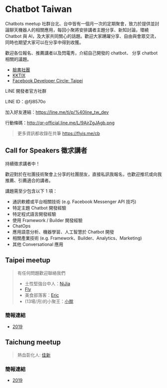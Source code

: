 # Chatbot Taiwan

Chatbots meetup 社群台北、台中皆有一個月一次的定期聚會，致力於提供並討論聊天機器人的相關應用，每回小聚將安排講者主題分享、新知討論，環繞 Chatbot 與 AI，及大家共同關心的話題。歡迎大家踴躍分享、自由與會眾交流，同時也期望大家可以在分享中得到收獲。

歡迎各位報名、推薦講者以及閃電秀，介紹自己開發的 chatbot、 分享 chatbot 相關的議題。

- [臉書社團](https://www.facebook.com/groups/chatbot.tw)
- [KKTIX](https://chatbots.kktix.cc/)
- [Facebook Developer Circle: Taipei](https://www.facebook.com/groups/DevCTaipei/)

LINE 開發者官方社群

LINE ID：@fjl8570o

加入好友連結：https://line.me/ti/p/%40line_tw_dev

行動條碼：http://qr-official.line.me/L/9AirZgJAgb.png

> 更多資訊都收錄在共筆 https://flyis.me/cb

## Call for Speakers 徵求講者

持續徵求講者中！

歡迎對於在社團技術聚會上分享的社團朋友，直接私訊我報名，也歡迎推坑或向我推薦、引薦適合的講者。

講題需至少包含以下 1 項：

- 通訊軟體或平台相關技術 (e.g. Facebook Messenger API 技巧)
- 特定主題 Chatbot 開發經驗
- 特定程式語言開發經驗
- 使用 Framework / Builder 開發經驗
- ChatOps
- 應用語意分析、機器學習、人工智慧於 Chatbot 開發
- 相關產業技術 (e.g. Framework、Builder、Analytics、Marketing)
- 其他 Conversational 應用

## Taipei meetup

>  有任何問題歡迎聯絡我們
  > - 土性堅強台中人：[NiJia](https://m.me/linnijia)
  > - [Fly](https://m.me/flyism)
  > - 美食部落客：[Eric](https://m.me/eric0324)
  > - (13場/月)的小聚王：[小胖](https://m.me/supergud.sf)

### 簡報連結
  - [2019](https://github.com/Chatbot-Taiwan/meetups/blob/master/taipei/2019.md)

## Taichung meetup

> 熱血彰化人: [佳新](https://m.me/jarsing)

### 簡報連結
  - [2019](https://github.com/Chatbot-Taiwan/meetups/blob/master/taichung/2019.md)
